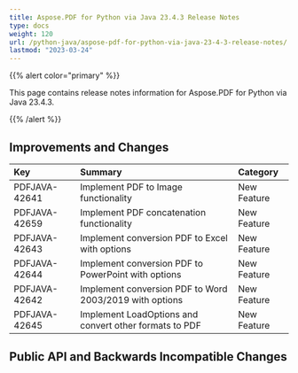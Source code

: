 ```yaml
---
title: Aspose.PDF for Python via Java 23.4.3 Release Notes
type: docs
weight: 120
url: /python-java/aspose-pdf-for-python-via-java-23-4-3-release-notes/
lastmod: "2023-03-24"
---
```


{{% alert color="primary" %}}

This page contains release notes information for Aspose.PDF for Python via Java 23.4.3.

{{% /alert %}}
## **Improvements and Changes**

|**Key**|**Summary**|**Category**|
| :- | :- | :- |
|PDFJAVA-42641|Implement PDF to Image functionality|New Feature|
|PDFJAVA-42659|Implement PDF concatenation functionality|New Feature|
|PDFJAVA-42643|Implement conversion PDF to Excel with options|New Feature|
|PDFJAVA-42644|Implement conversion PDF to PowerPoint with options|New Feature|
|PDFJAVA-42642|Implement conversion PDF to Word 2003/2019 with options|New Feature|
|PDFJAVA-42645|Implement LoadOptions and convert other formats to PDF|New Feature|

## **Public API and Backwards Incompatible Changes**







